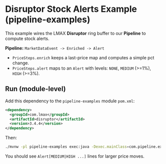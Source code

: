 # Disruptor Stock Alerts Example (pipeline-examples)

This example wires the LMAX **Disruptor** ring buffer to our **Pipeline** to compute stock alerts.

**Pipeline:** `MarketDataEvent -> Enriched -> Alert`

- `PriceSteps.enrich` keeps a last-price map and computes a simple pct change.
- `PriceSteps.alert` maps to an `Alert` with levels: `NONE`, `MEDIUM` (>=1%), `HIGH` (>=3%).

## Run (module-level)

Add this dependency to the `pipeline-examples` module `pom.xml`:

```xml
<dependency>
  <groupId>com.lmax</groupId>
  <artifactId>disruptor</artifactId>
  <version>3.4.4</version>
</dependency>
```

Then:

```bash
./mvnw -pl pipeline-examples exec:java -Dexec.mainClass=com.pipeline.examples.ExamplesMain
```

You should see `Alert[MEDIUM|HIGH ...]` lines for larger price moves.
